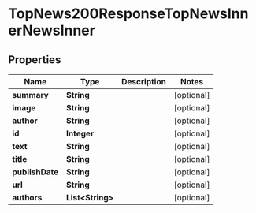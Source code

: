 

# TopNews200ResponseTopNewsInnerNewsInner


## Properties

| Name | Type | Description | Notes |
|------------ | ------------- | ------------- | -------------|
|**summary** | **String** |  |  [optional] |
|**image** | **String** |  |  [optional] |
|**author** | **String** |  |  [optional] |
|**id** | **Integer** |  |  [optional] |
|**text** | **String** |  |  [optional] |
|**title** | **String** |  |  [optional] |
|**publishDate** | **String** |  |  [optional] |
|**url** | **String** |  |  [optional] |
|**authors** | **List&lt;String&gt;** |  |  [optional] |



